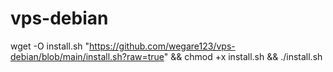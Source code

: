 # vps-debian
wget -O install.sh "https://github.com/wegare123/vps-debian/blob/main/install.sh?raw=true" && chmod +x install.sh && ./install.sh

